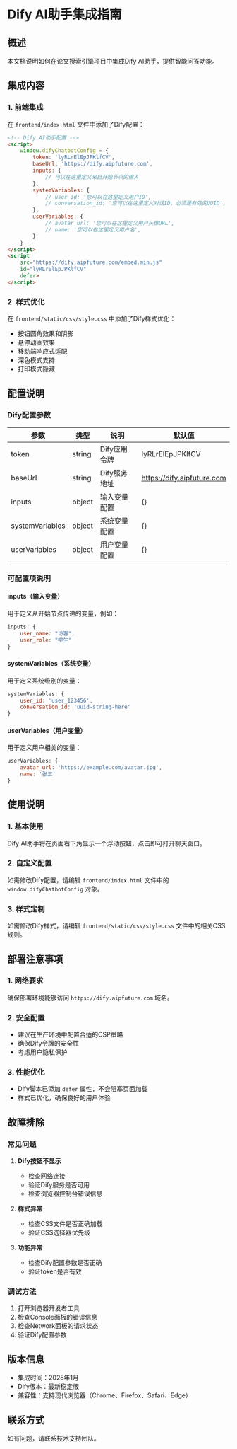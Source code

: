 # Dify AI助手集成指南

## 概述

本文档说明如何在论文搜索引擎项目中集成Dify AI助手，提供智能问答功能。

## 集成内容

### 1. 前端集成

在 `frontend/index.html` 文件中添加了Dify配置：

```html
<!-- Dify AI助手配置 -->
<script>
    window.difyChatbotConfig = {
        token: 'lyRLrElEpJPKlfCV',
        baseUrl: 'https://dify.aipfuture.com',
        inputs: {
            // 可以在这里定义来自开始节点的输入
        },
        systemVariables: {
            // user_id: '您可以在这里定义用户ID',
            // conversation_id: '您可以在这里定义对话ID，必须是有效的UUID',
        },
        userVariables: {
            // avatar_url: '您可以在这里定义用户头像URL',
            // name: '您可以在这里定义用户名',
        }
    }
</script>
<script
    src="https://dify.aipfuture.com/embed.min.js"
    id="lyRLrElEpJPKlfCV"
    defer>
</script>
```

### 2. 样式优化

在 `frontend/static/css/style.css` 中添加了Dify样式优化：

- 按钮圆角效果和阴影
- 悬停动画效果
- 移动端响应式适配
- 深色模式支持
- 打印模式隐藏

## 配置说明

### Dify配置参数

| 参数 | 类型 | 说明 | 默认值 |
|------|------|------|--------|
| token | string | Dify应用令牌 | lyRLrElEpJPKlfCV |
| baseUrl | string | Dify服务地址 | https://dify.aipfuture.com |
| inputs | object | 输入变量配置 | {} |
| systemVariables | object | 系统变量配置 | {} |
| userVariables | object | 用户变量配置 | {} |

### 可配置项说明

#### inputs（输入变量）
用于定义从开始节点传递的变量，例如：
```javascript
inputs: {
    user_name: "访客",
    user_role: "学生"
}
```

#### systemVariables（系统变量）
用于定义系统级别的变量：
```javascript
systemVariables: {
    user_id: 'user_123456',
    conversation_id: 'uuid-string-here'
}
```

#### userVariables（用户变量）
用于定义用户相关的变量：
```javascript
userVariables: {
    avatar_url: 'https://example.com/avatar.jpg',
    name: '张三'
}
```

## 使用说明

### 1. 基本使用

Dify AI助手将在页面右下角显示一个浮动按钮，点击即可打开聊天窗口。

### 2. 自定义配置

如需修改Dify配置，请编辑 `frontend/index.html` 文件中的 `window.difyChatbotConfig` 对象。

### 3. 样式定制

如需修改Dify样式，请编辑 `frontend/static/css/style.css` 文件中的相关CSS规则。

## 部署注意事项

### 1. 网络要求

确保部署环境能够访问 `https://dify.aipfuture.com` 域名。

### 2. 安全配置

- 建议在生产环境中配置合适的CSP策略
- 确保Dify令牌的安全性
- 考虑用户隐私保护

### 3. 性能优化

- Dify脚本已添加 `defer` 属性，不会阻塞页面加载
- 样式已优化，确保良好的用户体验

## 故障排除

### 常见问题

1. **Dify按钮不显示**
   - 检查网络连接
   - 验证Dify服务是否可用
   - 检查浏览器控制台错误信息

2. **样式异常**
   - 检查CSS文件是否正确加载
   - 验证CSS选择器优先级

3. **功能异常**
   - 检查Dify配置参数是否正确
   - 验证token是否有效

### 调试方法

1. 打开浏览器开发者工具
2. 检查Console面板的错误信息
3. 检查Network面板的请求状态
4. 验证Dify配置参数

## 版本信息

- 集成时间：2025年1月
- Dify版本：最新稳定版
- 兼容性：支持现代浏览器（Chrome、Firefox、Safari、Edge）

## 联系方式

如有问题，请联系技术支持团队。